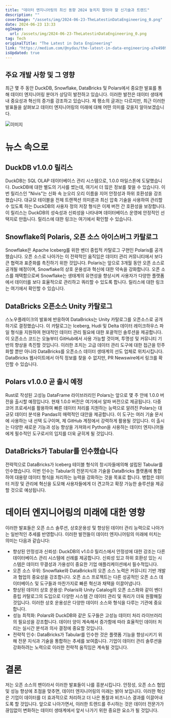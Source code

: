 ```yaml
---
title: "데이터 엔지니어링의 최신 동향 2024 놓치지 말아야 할 신기술과 트렌드"
description: ""
coverImage: "/assets/img/2024-06-23-TheLatestinDataEngineering_0.png"
date: 2024-06-23 13:33
ogImage:
  url: /assets/img/2024-06-23-TheLatestinDataEngineering_0.png
tag: Tech
originalTitle: "The Latest in Data Engineering"
link: "https://medium.com/@nydas/the-latest-in-data-engineering-a7e4989b0b57"
isUpdated: true
---
```


## 주요 개발 사항 및 그 영향

최근 몇 주 동안 DuckDB, Snowflake, DataBricks 및 Polars에서 중요한 발표를 통해 데이터 엔지니어링 분야가 상당히 발전하고 있습니다. 이러한 발전은 데이터 생태계 내 중요성과 혁신의 증가를 강조하고 있습니다. 제 평소의 글과는 다르지만, 최근 이러한 발표들을 살펴보고 데이터 엔지니어링의 미래에 대해 어떤 의미를 갖을지 알아보겠습니다.

![이미지](/assets/img/2024-06-23-TheLatestinDataEngineering_0.png)

# 뉴스 속으로

<!-- seedividend - 사각형 -->

<ins class="adsbygoogle"
     style="display:block"
     data-ad-client="ca-pub-4877378276818686"
     data-ad-slot="1898504329"
     data-ad-format="auto"
     data-full-width-responsive="true"></ins>

<script>
     (adsbygoogle = window.adsbygoogle || []).push({});
</script>

## DuckDB v1.0.0 릴리스

DuckDB는 SQL OLAP 데이터베이스 관리 시스템으로, 1.0.0 마일스톤에 도달했습니다. DuckDB에 대한 별도의 기사를 썼는데, 여기서 더 많은 정보를 찾을 수 있습니다. 이번 릴리스인 "Nivis"는 신화 속 눈오리 오리 이름을 지어 안정성과 하위 호환성을 강조했습니다. 대규모 테이블을 전체 트랜잭션 의미론과 최신 압축 기술을 사용하여 관리할 수 있도록 하는 DuckDB의 사용자 정의 저장 형식은 이제 버전 간 호환성을 보장합니다. 이 릴리스는 DuckDB의 성숙성과 신뢰성을 나타내며 데이터베이스 운영에 안정적인 선택지로 만듭니다. 릴리스에 대한 링크는 여기에서 확인할 수 있습니다.

## Snowflake의 Polaris, 오픈 소스 아이스버그 카탈로그

Snowflake은 Apache Iceberg를 위한 벤더 중립적 카탈로그 구현인 Polaris를 공개했습니다. 오픈 소스로 나아가는 이 전략적인 움직임은 데이터 관리 커뮤니티에서 보다 큰 협력과 표준화를 촉진하기 위한 것입니다. Polaris는 앞으로 3개월 동안 오픈 소스로 공개될 예정이며, Snowflake의 상호 운용성과 혁신에 대한 약속을 강화합니다. 오픈 소스를 채택함으로써 Snowflake는 생태계의 유연성을 향상시켜 사용자가 다양한 플랫폼에서 데이터를 보다 효율적으로 관리하고 쿼리할 수 있도록 합니다. 릴리스에 대한 링크는 여기에서 확인할 수 있습니다.

<!-- seedividend - 사각형 -->

<ins class="adsbygoogle"
     style="display:block"
     data-ad-client="ca-pub-4877378276818686"
     data-ad-slot="1898504329"
     data-ad-format="auto"
     data-full-width-responsive="true"></ins>

<script>
     (adsbygoogle = window.adsbygoogle || []).push({});
</script>

## DataBricks 오픈소스 Unity 카탈로그

스노우플레이크의 발표에 반응하여 DataBricks는 Unity 카탈로그를 오픈소스로 공개하기로 결정했습니다. 이 카탈로그는 Iceberg, Hudi 및 Delta 데이터 레이크하우스 파일 형식을 지원하여 현대적인 데이터 관리 필요에 대한 포괄적인 솔루션을 제공합니다. 이 오픈소스 코드는 오늘부터 GitHub에서 사용 가능할 것이며, 투명성 및 커뮤니티 기반의 향상을 촉진할 것입니다. 이러한 조치는 고급 데이터 관리 도구에 대한 접근을 민주화할 뿐만 아니라 DataBricks를 오픈소스 데이터 생태계의 선도 업체로 위치시킵니다. DataBricks 웹사이트에서 아직 정보를 찾을 수 없지만, PR Newswire에서 링크를 확인할 수 있습니다.

## Polars v1.0.0 곧 출시 예정

Rust로 작성된 고성능 DataFrame 라이브러리인 Polars는 앞으로 몇 주 안에 1.0.0 버전을 출시할 예정입니다. 현재 1.0.0 버전은 여기에서 알파 버전으로 제공됩니다. 다중 코어 프로세서를 활용하여 빠른 데이터 처리를 지원하는 능력으로 알려진 Polars는 대규모 데이터 분석용 Pandas의 매력적인 대안을 제공합니다. 이 도구는 여러 기술 문서에 사용하는 내 선택 도구이며, 제 GitHub 계정에서 강력하게 활용될 것입니다. 이 출시는 다양한 새로운 기능과 성능 향상을 가져와서 Python을 사용하는 데이터 엔지니어들에게 필수적인 도구로서의 입지를 더욱 굳히게 될 것입니다.

<!-- seedividend - 사각형 -->

<ins class="adsbygoogle"
     style="display:block"
     data-ad-client="ca-pub-4877378276818686"
     data-ad-slot="1898504329"
     data-ad-format="auto"
     data-full-width-responsive="true"></ins>

<script>
     (adsbygoogle = window.adsbygoogle || []).push({});
</script>

## DataBricks가 Tabular를 인수했습니다

전략적으로 DataBricks가 Iceberg 테이블 형식의 창시자들에의해 설립된 Tabular를 인수했습니다. 이번 인수는 Tabular의 전문지식과 기술을 DataBricks 플랫폼에 통합하여 대용량 데이터 형식을 처리하는 능력을 강화하는 것을 목표로 합니다. 병합은 데이터 저장 및 관리에 혁신을 도모해 사용자들에게 더 견고하고 확장 가능한 솔루션을 제공할 것으로 예상됩니다.

# 데이터 엔지니어링의 미래에 대한 영향

이러한 발표들은 오픈 소스 솔루션, 상호운용성 및 향상된 데이터 관리 능력으로 나아가는 일반적인 추세를 반영합니다. 이러한 발전들이 데이터 엔지니어링의 미래에 미치는 의미는 다음과 같습니다:

<!-- seedividend - 사각형 -->

<ins class="adsbygoogle"
     style="display:block"
     data-ad-client="ca-pub-4877378276818686"
     data-ad-slot="1898504329"
     data-ad-format="auto"
     data-full-width-responsive="true"></ins>

<script>
     (adsbygoogle = window.adsbygoogle || []).push({});
</script>

- 향상된 안정성과 신뢰성: DuckDB의 v1.0.0 릴리스에서 안정성에 대한 강조는 다른 데이터베이스 관리 시스템에 선례를 제공합니다. 신뢰성 있고 하위 호환성 있는 시스템은 데이터 무결성과 가용성이 중요한 기업 애플리케이션에서 필수적입니다.
- 오픈 소스 우위: Snowflake와 DataBricks의 오픈 소스 노력은 커뮤니티 기반 개발과 협업의 중요성을 강조합니다. 오픈 소스 프로젝트는 다른 성공적인 오픈 소스 데이터베이스 및 도구들과 마찬가지로 빠른 혁신과 채택을 이끌어냅니다.
- 향상된 데이터 상호 운용성: Polaris와 Unity Catalog의 오픈 소스화와 같이 벤더 중립 카탈로그의 도입으로 다양한 시스템 간 데이터 관리 및 쿼리가 더욱 원활해질 것입니다. 이러한 상호 운용성은 다양한 데이터 소스와 형식을 다루는 기관에 중요합니다.
- 성능 최적화: Polars와 DuckDB와 같은 도구들은 고성능 데이터 처리 라이브러리의 필요성을 강조합니다. 데이터 양이 계속해서 증가함에 따라 효율적인 데이터 처리는 실시간 분석과 의사 결정에 중요할 것입니다.
- 전략적 인수: DataBricks가 Tabular를 인수한 것은 플랫폼 기능을 향상시키기 위해 전문 지식과 기술을 통합하는 추세를 보여줍니다. 기업이 데이터 관리 솔루션을 강화하려는 노력으로 이러한 전략적 움직임은 계속될 것입니다.

# 결론

저는 오픈 소스의 팬이라서 이러한 발표들이 나를 흥분시킵니다. 안정성, 오픈 소스 협업 및 성능 향상에 초점을 맞추면, 데이터 엔지니어링의 미래는 밝아 보입니다. 이러한 혁신은 기업이 데이터를 더 효과적으로 처리하고 더 나은 통찰과 비즈니스 결과를 이끌어내도록 할 것입니다. 앞으로 나아가면서, 이러한 트렌드를 주시하는 것은 데이터 전문가가 끊임없이 변화하는 데이터 생태계에서 앞서 나가기 위한 중요한 요소가 될 것입니다.
